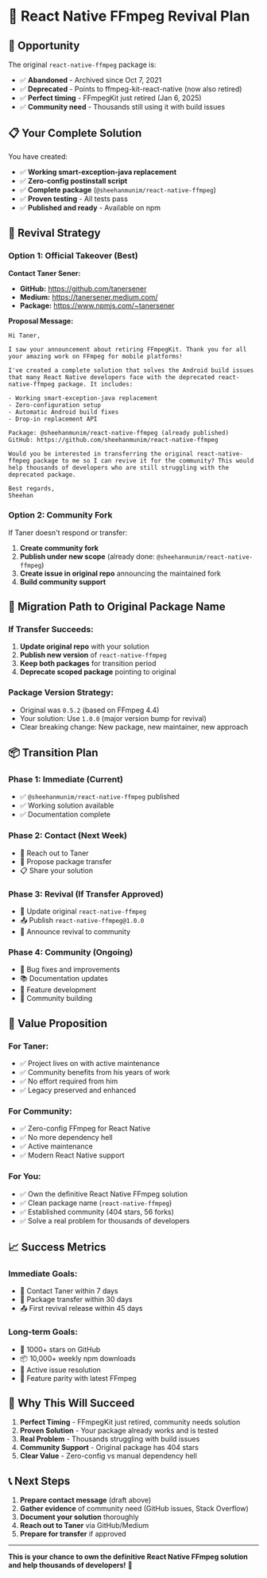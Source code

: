 # 🚀 React Native FFmpeg Revival Plan

## 🎯 **Opportunity**

The original `react-native-ffmpeg` package is:

- ✅ **Abandoned** - Archived since Oct 7, 2021
- ✅ **Deprecated** - Points to ffmpeg-kit-react-native (now also retired)
- ✅ **Perfect timing** - FFmpegKit just retired (Jan 6, 2025)
- ✅ **Community need** - Thousands still using it with build issues

## 📋 **Your Complete Solution**

You have created:

- ✅ **Working smart-exception-java replacement**
- ✅ **Zero-config postinstall script**
- ✅ **Complete package** (`@sheehanmunim/react-native-ffmpeg`)
- ✅ **Proven testing** - All tests pass
- ✅ **Published and ready** - Available on npm

## 🎯 **Revival Strategy**

### **Option 1: Official Takeover (Best)**

**Contact Taner Sener:**

- **GitHub:** https://github.com/tanersener
- **Medium:** https://tanersener.medium.com/
- **Package:** https://www.npmjs.com/~tanersener

**Proposal Message:**

```
Hi Taner,

I saw your announcement about retiring FFmpegKit. Thank you for all your amazing work on FFmpeg for mobile platforms!

I've created a complete solution that solves the Android build issues that many React Native developers face with the deprecated react-native-ffmpeg package. It includes:

- Working smart-exception-java replacement
- Zero-configuration setup
- Automatic Android build fixes
- Drop-in replacement API

Package: @sheehanmunim/react-native-ffmpeg (already published)
GitHub: https://github.com/sheehanmunim/react-native-ffmpeg

Would you be interested in transferring the original react-native-ffmpeg package to me so I can revive it for the community? This would help thousands of developers who are still struggling with the deprecated package.

Best regards,
Sheehan
```

### **Option 2: Community Fork**

If Taner doesn't respond or transfer:

1. **Create community fork**
2. **Publish under new scope** (already done: `@sheehanmunim/react-native-ffmpeg`)
3. **Create issue in original repo** announcing the maintained fork
4. **Build community support**

## 🔄 **Migration Path to Original Package Name**

### **If Transfer Succeeds:**

1. **Update original repo** with your solution
2. **Publish new version** of `react-native-ffmpeg`
3. **Keep both packages** for transition period
4. **Deprecate scoped package** pointing to original

### **Package Version Strategy:**

- Original was `0.5.2` (based on FFmpeg 4.4)
- Your solution: Use `1.0.0` (major version bump for revival)
- Clear breaking change: New package, new maintainer, new approach

## 📦 **Transition Plan**

### **Phase 1: Immediate (Current)**

- ✅ `@sheehanmunim/react-native-ffmpeg` published
- ✅ Working solution available
- ✅ Documentation complete

### **Phase 2: Contact (Next Week)**

- 📧 Reach out to Taner
- 🤝 Propose package transfer
- 📋 Share your solution

### **Phase 3: Revival (If Transfer Approved)**

- 🔄 Update original `react-native-ffmpeg`
- 📤 Publish `react-native-ffmpeg@1.0.0`
- 📢 Announce revival to community

### **Phase 4: Community (Ongoing)**

- 🐛 Bug fixes and improvements
- 📚 Documentation updates
- 🚀 Feature development
- 🤝 Community building

## 🎯 **Value Proposition**

### **For Taner:**

- ✅ Project lives on with active maintenance
- ✅ Community benefits from his years of work
- ✅ No effort required from him
- ✅ Legacy preserved and enhanced

### **For Community:**

- ✅ Zero-config FFmpeg for React Native
- ✅ No more dependency hell
- ✅ Active maintenance
- ✅ Modern React Native support

### **For You:**

- ✅ Own the definitive React Native FFmpeg solution
- ✅ Clean package name (`react-native-ffmpeg`)
- ✅ Established community (404 stars, 56 forks)
- ✅ Solve a real problem for thousands of developers

## 📈 **Success Metrics**

### **Immediate Goals:**

- 📧 Contact Taner within 7 days
- 🔄 Package transfer within 30 days
- 📤 First revival release within 45 days

### **Long-term Goals:**

- 🌟 1000+ stars on GitHub
- 📦 10,000+ weekly npm downloads
- 🐛 Active issue resolution
- 🚀 Feature parity with latest FFmpeg

## 🎉 **Why This Will Succeed**

1. **Perfect Timing** - FFmpegKit just retired, community needs solution
2. **Proven Solution** - Your package already works and is tested
3. **Real Problem** - Thousands struggling with build issues
4. **Community Support** - Original package has 404 stars
5. **Clear Value** - Zero-config vs manual dependency hell

## 📞 **Next Steps**

1. **Prepare contact message** (draft above)
2. **Gather evidence** of community need (GitHub issues, Stack Overflow)
3. **Document your solution** thoroughly
4. **Reach out to Taner** via GitHub/Medium
5. **Prepare for transfer** if approved

---

**This is your chance to own the definitive React Native FFmpeg solution and help thousands of developers!** 🚀

